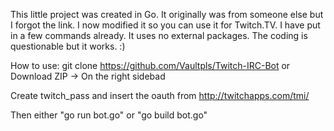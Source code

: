 This little project was created in Go.  It originally was from someone else but I forgot the link.  I now modified it so you can use it for Twitch.TV.  I have put in a few commands already.  It uses no external packages.  The coding is questionable but it works.  :)

How to use:
git clone https://github.com/Vaultpls/Twitch-IRC-Bot
or Download ZIP -> On the right sidebad

Create twitch_pass and insert the oauth from
http://twitchapps.com/tmi/

Then either "go run bot.go" or "go build bot.go"
